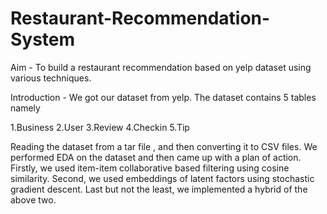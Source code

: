 # Restaurant-Recommendation-System

Aim - To build a restaurant recommendation based on yelp dataset using various techniques.

Introduction -
We got our dataset from yelp. The dataset contains 5 tables namely

1.Business
2.User
3.Review
4.Checkin
5.Tip

Reading the dataset from a tar file , and then converting it to CSV files.
We performed EDA on the dataset and then came up with a plan of action.
Firstly, we used item-item collaborative based filtering using cosine similarity.
Second, we used embeddings of latent factors using stochastic gradient descent.
Last but not the least, we implemented a hybrid of the above two.
